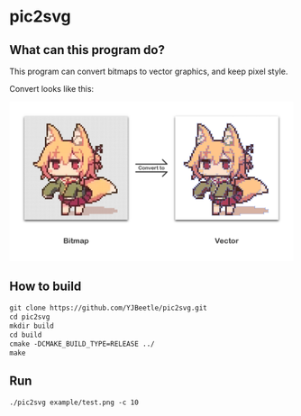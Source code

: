 # pic2svg

## What can this program do?

This program can convert bitmaps to vector graphics, and keep pixel style.

Convert looks like this:

![img](./.README/img-01.png)

## How to build

```
git clone https://github.com/YJBeetle/pic2svg.git
cd pic2svg
mkdir build
cd build
cmake -DCMAKE_BUILD_TYPE=RELEASE ../
make
```

## Run 
```
./pic2svg example/test.png -c 10
```

